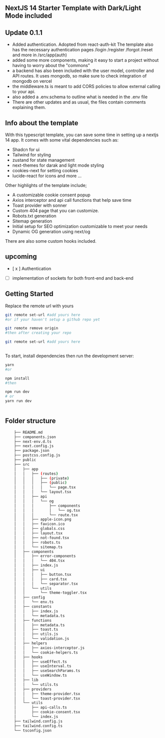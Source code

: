 ## NextJS 14 Starter Template with Dark/Light Mode included

## Update 0.1.1 
- Added authentication. Adopted from react-auth-kit 
The template also has the necessary authentication pages /login /register /forgot /reset and more in /src/app(auth)
- added some more components, making it easy to start a project without having  to worry  about the "commons"
- a backend has also been included with the user  model, controller and API routes. 
It uses mongodb, so make sure to check integration of mongodb on vercel 
- the middleware.ts is meant to add CORS policies to allow external calling to your api. 
- also added a .env.schema to outline what is needed in the .env file
- There are other updates and as usual, the files contain comments explaining them. 


## Info about the template 
With this typescript template, you can save some time in setting up a nextjs 14 app. It comes with some vital dependencies such as: 
- Shadcn for ui
- Tailwind for styling
- zustand for state management
- next-themes for darak and light mode styling 
- cookies-next for setting cookies 
- lucide-react for icons 
and more ...

Other highlights of the template include; 

- A customizable cookie consent popup 
- Axios interceptor and api call functions that help save time
- Toast provider with sonner  
- Custom 404 page that you can customize. 
- Robots.txt generation
- Sitemap generation
- Initial setup for SEO optimization customizable to meet your needs
- Dynamic OG generation using next/og

There are also some custom hooks included. 

## upcoming 
- [ x ] Authentication 
- [ ] implementation of sockets for both front-end and back-end


## Getting Started

Replace the remote url with yours 

```bash
git remote set-url #add yours here 
#or if your haven't setup a github repo yet 

git remote remove origin 
#then after creating your repo 

git remote set-url #add yours here 
 
```

To start, install dependencies then run the development server:

```bash
yarn 
#or 

npm install 
#then 

npm run dev
# or
yarn run dev
 
```

## Folder structure

```bash
    ├── README.md
    ├── components.json
    ├── next-env.d.ts
    ├── next.config.js
    ├── package.json
    ├── postcss.config.js
    ├── public
    ├── src
    │   ├── app
    │   │   ├── (routes)
    │   │   │   ├── (private)
    │   │   │   ├── (public)
    │   │   │   │   └── page.tsx
    │   │   │   └── layout.tsx
    │   │   ├── api
    │   │   │   └── og
    │   │   │       ├── components
    │   │   │       │   └── og.tsx
    │   │   │       └── route.tsx
    │   │   ├── apple-icon.png
    │   │   ├── favicon.ico
    │   │   ├── globals.css
    │   │   ├── layout.tsx
    │   │   ├── not-found.tsx
    │   │   ├── robots.ts
    │   │   └── sitemap.ts
    │   ├── components
    │   │   ├── error-components
    │   │   │   └── 404.tsx
    │   │   ├── index.js
    │   │   ├── ui
    │   │   │   ├── button.tsx
    │   │   │   ├── card.tsx
    │   │   │   └── separator.tsx
    │   │   └── utils
    │   │       └── theme-toggler.tsx
    │   ├── config
    │   │   └── env.ts
    │   ├── constants
    │   │   ├── index.js
    │   │   └── metadata.ts
    │   ├── functions
    │   │   ├── metadata.ts
    │   │   ├── toast.ts
    │   │   ├── utils.js
    │   │   └── validation.js
    │   ├── helpers
    │   │   ├── axios-interceptor.js
    │   │   └── cookie-helpers.ts
    │   ├── hooks
    │   │   ├── useEffect.ts
    │   │   ├── useInterval.ts
    │   │   ├── useSearchParams.ts
    │   │   └── useWindow.ts
    │   ├── lib
    │   │   └── utils.ts
    │   ├── providers
    │   │   ├── theme-provider.tsx
    │   │   └── toast-provider.tsx
    │   └── utils
    │       ├── api-calls.ts
    │       ├── cookie-consent.tsx
    │       └── index.js
    ├── tailwind.config.js
    ├── tailwind.config.ts
    └── tsconfig.json

```

